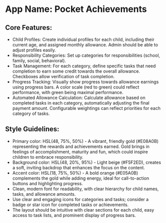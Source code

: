 # **App Name**: Pocket Achievements

## Core Features:

- Child Profiles: Create individual profiles for each child, including their current age, and assigned monthly allowance. Admin should be able to adjust profiles easily.
- Responsibility Categories: Set up categories for responsibilities (school, family, social, behavioral).
- Task Management: For each category, define specific tasks that need completion to earn some credit towards the overall allowance. Checkboxes allow verification of task completion.
- Progress Tracking: Visually show progress towards allowance earnings using progress bars. A color scale (red to green) could reflect performance, with green being maximal performance.
- Automated Allowance Calculation: Calculate allowance based on completed tasks in each category, automatically adjusting the final payment amount. Configurable weightings can reflect priorities for each category of tasks.

## Style Guidelines:

- Primary color: HSL(48, 75%, 50%) - A vibrant, friendly gold (#E08A0B) representing the rewards and achievements earned. Gold brings in feelings of accomplishment, maturity and fun, which could inspire children to embrace responsibility.
- Background color: HSL(48, 20%, 95%) - Light beige (#F5F2ED), creates a soft, inviting backdrop that enhances the focus on the content.
- Accent color: HSL(18, 75%, 50%) - A bold orange (#E05A0B) complements the gold while adding energy, ideal for call-to-action buttons and highlighting progress.
- Clean, modern font for readability, with clear hierarchy for child names, tasks, and allowance amounts.
- Use clear and engaging icons for categories and tasks; consider a badge or star icon for completed tasks or achievements.
- The layout should be intuitive with clear sections for each child, easy access to task lists, and prominent display of progress bars.